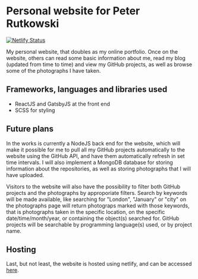 # Personal website for Peter Rutkowski
[![Netlify Status](https://api.netlify.com/api/v1/badges/a9571ff7-1655-49c0-accf-16fde0d8d8d2/deploy-status)](https://app.netlify.com/sites/p-rut/deploys)

My personal website, that doubles as my online portfolio.
Once on the website, others can read some basic information about me, read my blog (updated from time to time) and view my GitHub projects, as well as browse some of the photographs I have taken.

## Frameworks, languages and libraries used
* ReactJS and GatsbyJS at the front end
* SCSS for styling

## Future plans
In the works is currently a NodeJS back end for the website, which will make it possible for me to pull all my GitHub projects automatically to the website using the GitHub API, and have them automatically refresh in set time intervals. I will also implement a MongoDB database for storing information about the repositories, as well as storing photographs that I will have uploaded.

Visitors to the website will also have the possibility to filter both GitHub projects and the photographs by approporiate filters. Search by keywords will be made available, like searching for "London", "January" or "city" on the photographs page will return photograps marked with those keywords, that is photographs taken in the specific location, on the specific date/time/month/year, or containing the object(s) searched for. GitHub projects will be searchable by programming language(s) used, or by project name.

## Hosting
Last, but not least, the website is hosted using netlify, and can be accessed [here](https://piotr-rutkowski.com).
